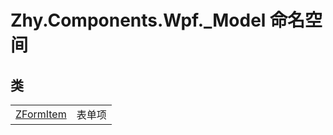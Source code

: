 # Zhy.Components.Wpf._Model 命名空间






## 类
<table>
<tr>
<td><a href="T_Zhy_Components_Wpf__Model_ZFormItem.md">ZFormItem</a></td>
<td>表单项</td></tr>
</table>